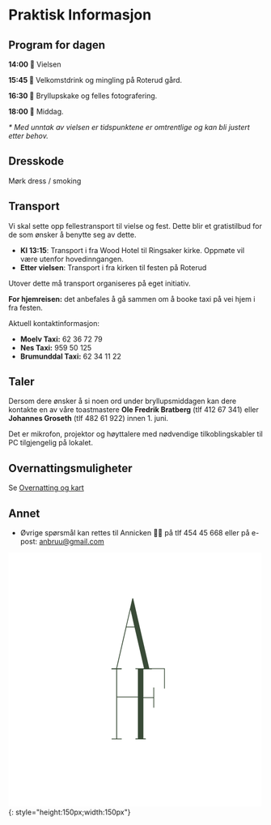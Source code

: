 # Praktisk Informasjon


## Program for dagen

**14:00 :wedding:** Vielsen

**15:45 :champagne:** Velkomstdrink og mingling på Roterud gård.

**16:30 :cake:** Bryllupskake og felles fotografering.

**18:00 :fork_and_knife:** Middag.

*\* Med unntak av vielsen er tidspunktene er omtrentlige og kan bli justert etter behov.* 

## Dresskode

Mørk dress / smoking


## Transport
Vi skal sette opp fellestransport til vielse og fest. Dette blir et gratistilbud for de som ønsker å benytte seg av dette.

- **Kl 13:15**: Transport i fra Wood Hotel til Ringsaker kirke. Oppmøte vil være utenfor hovedinngangen.
- **Etter vielsen**: Transport i fra kirken til festen på Roterud


Utover dette må transport organiseres på eget initiativ. 

**For hjemreisen:** det anbefales å gå sammen om å booke taxi på vei hjem i fra festen. 

Aktuell kontaktinformasjon:

- **Moelv Taxi:** 62 36 72 79
- **Nes Taxi:** 959 50 125
- **Brumunddal Taxi:** 62 34 11 22


## Taler 

Dersom dere ønsker å si noen ord under bryllupsmiddagen kan dere kontakte en av våre toastmastere **Ole Fredrik Bratberg** (tlf 412 67 341) eller **Johannes Groseth** (tlf 482 61 922)
innen 1. juni.

Det er mikrofon, projektor og høyttalere med nødvendige tilkoblingskabler til PC tilgjengelig på lokalet.

## Overnattingsmuligheter
Se [Overnatting og kart](Overnatting.md)


## Annet

- Øvrige spørsmål kan rettes til Annicken :woman_office_worker:	 på tlf 454 45 668 eller på e-post: [anbruu@gmail.com](mailto:anbruu@gmail.com)

![axhf](../Images/logo-sort.png){: style="height:150px;width:150px"}
